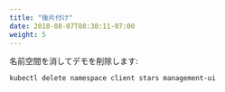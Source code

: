 ```yaml
---
title: "後片付け"
date: 2018-08-07T08:30:11-07:00
weight: 5
---
```

<!--
Clean up the demo by deleting the namespaces:
-->
名前空間を消してデモを削除します:

```
kubectl delete namespace client stars management-ui
```

<!---
We will not uninstall Calico because of issues related IpTables. There is a hack on how to cleanup but this doesn't work on AWS platform
https://github.com/projectcalico/calico/blob/master/hack/remove-calico-policy/remove-policy.md

Uninstall Calico:

```
kubectl delete -f https://raw.githubusercontent.com/aws/amazon-vpc-cni-k8s/master/config/v1.2/calico.yaml
```
-->
